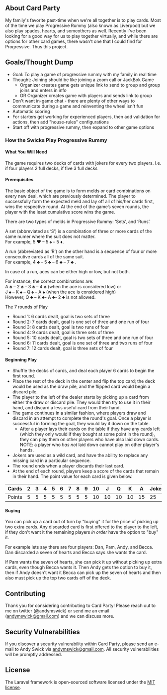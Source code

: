 

## About Card Party

My family's favorite past-time when we're all together is to play cards. Most of the time we play Progressive Rummy (also known as Liverpool) but we also play spades, hearts, and someothers as well. Recently I've been looking for a good way for us to play together virtually, and while there are options for other card games, there wasn't one that I could find for Progressive. Thus this project.

## Goals/Thought Dump

- Goal: To play a game of progressive rummy with my family in real time
- Thought: Joining should be like joining a zoom call or JackBok Game
  - Organizer creates game gets unique link to send to group and group joins and enters in info
  - OR Organizer creates game with players and sends link to group
- Don't want in-game chat - there are plenty of other ways to communicate during a game and reinventing the wheel isn't fun
- Automatic scoring
- For starters get working for experienced players, then add validation for actions, then add "house-rules" configurations
- Start off with progressive rummy, then expand to other game options

### How the Swicks Play Progressive Rummy

#### What You Will Need
The game requires two decks of cards with jokers for every two players. I.e. if four players 2 full decks, if five 3 full decks

#### Prerequisites

The basic object of the game is to form melds or card combinations on every new deal, which are previously determined. The player to successfully form the expected meld and lay off all of his/her cards first, wins the respective round. At the end of the game’s seven rounds, the player with the least cumulative score wins the game.

There are two types of melds in Progressive Rummy: ‘Sets’, and ‘Runs’.

A set (abbreviated as ‘S’) is a combination of three or more cards of the same numer where the suit does not matter.<br>
For example, 5 ♥ – 5 ♠ – 5 ♦.

A run (abbreviated as ‘R’) on the other hand is a sequence of four or more consecutive cards all of the same suit.<br>
For example, 4 ♣ – 5 ♣ – 6 ♣ – 7 ♣ .

In case of a run, aces can be either high or low, but not both.

For instance, the correct combinations are:<br>
A ♣ – 2 ♣ – 3 ♣ – 4 ♣ (when the ace is considered low) or<br>
J ♠ – K ♠ – Q ♠ – A ♠ (when the ace is considered high)<br>
However, Q ♣ – K ♣- A ♣- 2 ♣ is not allowed.

The 7 rounds of Play
- Round 1: 6 cards dealt, goal is two sets of three
- Round 2: 7 cards dealt, goal is one set of three and one run of four
- Round 3: 8 cards dealt, goal is two runs of four
- Round 4: 9 cards dealt, goal is three sets of three
- Round 5: 10 cards dealt, goal is two sets of three and one run of four
- Round 6: 11 cards dealt, goal is one set of three and two runs of four
- Round 7: 12 cards dealt, goal is three sets of four

#### Beginning Play

- Shuffle the decks of cards, and deal each player 6 cards to begin the first round.
- Place the rest of the deck in the center and flip the top card; the deck would be used as the draw pile, and the flipped card would begin a discard pile.
- The player to the left of the dealer starts by picking up a card from either the draw or discard pile. They would then try to use it in their hand, and discard a less useful card from their hand.
- The game continues in a similar fashion, where players draw and discard in an attempt to complete the round's goal. Once a player is successful in forming the goal, they would lay it down on the table.
  - After a player lays their cards on the table if they have any cards left (which they only would if they bought at some point in the round), they can play them on other players who have also laid down cards. NOTE: a player who _has not_ laid down cannot play on other player's hands.
- Jokers are used as a wild card, and have the ability to replace any missing card in a particular sequence.
- The round ends when a player discards their last card.
- At the end of each round, players keep a score of the cards that remain in their hand. The point value for each card is given below.

| Cards  | 2 | 3 | 4 | 5 | 6 | 7 | 8 | 9 | 10 | J  | Q  | K  | A  | Joker |
|--------|---|---|---|---|---|---|---|---|----|----|----|----|----|-------|
| Points | 5 | 5 | 5 | 5 | 5 | 5 | 5 | 5 | 10 | 10 | 10 | 10 | 15 | 25    |

#### Buying

You can pick up a card out of turn by "buying" it for the price of picking up two extra cards. Any discarded card is first offered to the player to the left, if they don't want it the remaining players _in order_ have the option to "buy" it.

For example lets say there are four players: Dan, Pam, Andy, and Becca. Dan discarded a seven of hearts and Becca says she wants the card.

If Pam wants the seven of hearts, she can pick it up without picking up extra cards, even though Becca wants it.
Then Andy gets the option to buy it, then if Andy doesn't want it Becca can pick up the seven of hearts and then also must pick up the top two cards off of the deck.

## Contributing

Thank you for considering contributing to Card Party! Please reach out to me on twitter (@andymswick) or send me an email (andymswick@gmail.com) and we can discuss more.

## Security Vulnerabilities

If you discover a security vulnerability within Card Party, please send an e-mail to Andy Swick via [andymswick@gmail.com](mailto:andymswick@gmail.com). All security vulnerabilities will be promptly addressed.

## License

The Laravel framework is open-sourced software licensed under the [MIT license](https://opensource.org/licenses/MIT).
